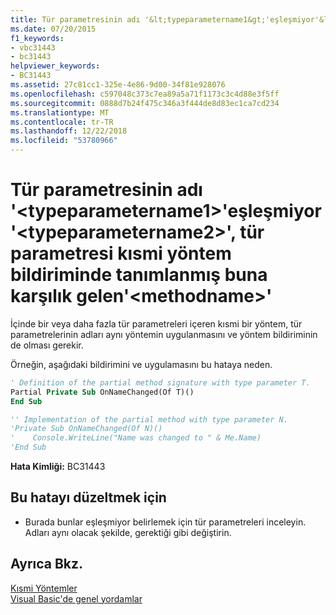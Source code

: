 ```yaml
---
title: Tür parametresinin adı '&lt;typeparametername1&gt;'eşleşmiyor'&lt;typeparametername2&gt;', tür parametresi kısmi yöntem bildiriminde tanımlanmış buna karşılık gelen'&lt;methodname&gt;'
ms.date: 07/20/2015
f1_keywords:
- vbc31443
- bc31443
helpviewer_keywords:
- BC31443
ms.assetid: 27c81cc1-325e-4e86-9d00-34f81e928076
ms.openlocfilehash: c597048c373c7ea89a5a71f1173c3c4d88e3f5ff
ms.sourcegitcommit: 0888d7b24f475c346a3f444de8d83ec1ca7cd234
ms.translationtype: MT
ms.contentlocale: tr-TR
ms.lasthandoff: 12/22/2018
ms.locfileid: "53780966"
---
```

# <a name="name-of-type-parameter-lttypeparametername1gt-does-not-match-lttypeparametername2gt-the-corresponding-type-parameter-defined-on-the-partial-method-declaration-ltmethodnamegt"></a>Tür parametresinin adı '&lt;typeparametername1&gt;'eşleşmiyor'&lt;typeparametername2&gt;', tür parametresi kısmi yöntem bildiriminde tanımlanmış buna karşılık gelen'&lt;methodname&gt;'
İçinde bir veya daha fazla tür parametreleri içeren kısmi bir yöntem, tür parametrelerinin adları aynı yöntemin uygulanmasını ve yöntem bildiriminin de olması gerekir.  
  
 Örneğin, aşağıdaki bildirimini ve uygulamasını bu hataya neden.  
  
```vb  
' Definition of the partial method signature with type parameter T.  
Partial Private Sub OnNameChanged(Of T)()  
End Sub  
```  
  
```vb  
'' Implementation of the partial method with type parameter N.  
'Private Sub OnNameChanged(Of N)()  
'    Console.WriteLine("Name was changed to " & Me.Name)  
'End Sub  
```  
  
 **Hata Kimliği:** BC31443  
  
## <a name="to-correct-this-error"></a>Bu hatayı düzeltmek için  
  
-   Burada bunlar eşleşmiyor belirlemek için tür parametreleri inceleyin. Adları aynı olacak şekilde, gerektiği gibi değiştirin.  
  
## <a name="see-also"></a>Ayrıca Bkz.  
 [Kısmi Yöntemler](../../visual-basic/programming-guide/language-features/procedures/partial-methods.md)  
 [Visual Basic'de genel yordamlar](../../visual-basic/programming-guide/language-features/data-types/generic-procedures.md)
